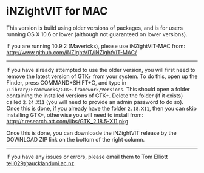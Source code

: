 iNZightVIT for MAC
==================
This version is build using older versions of packages, and is for users running OS X 10.6 or lower (although not guaranteed on lower versions).

If you are running 10.9.2 (Mavericks), please use iNZightVIT-MAC from:
<http://www.github.com/iNZightVIT/iNZightVIT-MAC/>

-----

If you have already attempted to use the older version, you will first need to remove the latest version of GTK+ from your system. To do this, open up the Finder, press COMMAND+SHIFT+G, and type in `/Library/Frameworks/GTK+.framework/Versions`. This should open a folder containing the installed versions of GTK+. Delete the folder (if it exists) called `2.24.X11` (you will need to provide an admin password to do so). Once this is done, if you already have the folder `2.18.X11`, then you can skip installing GTK+, otherwise you will need to install from:
<http://r.research.att.com/libs/GTK_2.18.5-X11.pkg>


Once this is done, you can downloade the iNZightVIT release by the DOWNLOAD ZIP link on the bottom of the right column.

-----

If you have any issues or errors, please email them to Tom Elliott <tell029@aucklanduni.ac.nz>.
